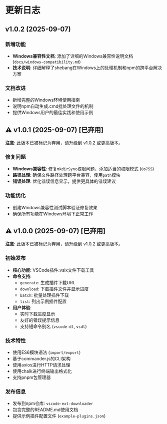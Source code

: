 # 更新日志

## v1.0.2 (2025-09-07)

### 新增功能

- **Windows兼容性文档**: 添加了详细的Windows兼容性说明文档 (`docs/windows-compatibility.md`)
- **技术说明**: 详细解释了shebang在Windows上的处理机制和npm的跨平台解决方案

### 文档改进

- 新增完整的Windows环境使用指南
- 说明npm自动生成.cmd批处理文件的机制
- 提供Windows用户的最佳实践和使用示例

## ⚠️ v1.0.1 (2025-09-07) [已弃用]

**注意**: 此版本已被标记为弃用，请升级到 v1.0.2 或更高版本。

### 修复问题

- **Windows兼容性**: 修复`mkdirSync`权限问题，添加适当的权限模式 (`0o755`)
- **路径处理**: 确保文件路径处理跨平台兼容，使用`path`模块
- **错误处理**: 优化错误信息显示，提供更具体的错误建议

### 功能优化

- 创建Windows兼容性测试脚本验证修复效果
- 确保所有功能在Windows环境下正常工作

## ⚠️ v1.0.0 (2025-09-07) [已弃用]

**注意**: 此版本已被标记为弃用，请升级到 v1.0.2 或更高版本。

### 初始发布

- **核心功能**: VSCode插件.vsix文件下载工具
- **命令支持**:
  - `generate`: 生成插件下载URL
  - `download`: 下载插件文件并显示进度
  - `batch`: 批量处理插件下载
  - `list`: 列出示例插件配置
- **用户体验**:
  - 实时下载进度显示
  - 友好的错误提示信息
  - 支持短命令别名 (`vscode-dl`, `vsdl`)

### 技术特性

- 使用ES6模块语法 (`import/export`)
- 基于commander.js的CLI架构
- 使用axios进行HTTP请求处理
- 使用chalk进行终端输出格式化
- 支持pnpm包管理器

### 发布信息

- 发布到npm仓库: `vscode-ext-downloader`
- 包含完整的README.md使用文档
- 提供示例插件配置文件 (`example-plugins.json`)
